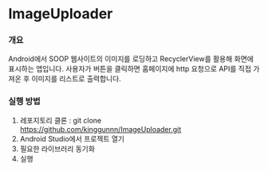 # ImageUploader

### 개요
Android에서 SOOP 웹사이트의 이미지를 로딩하고 RecyclerView를 활용해 화면에 표시하는 앱입니다. 사용자가 버튼을 클릭하면 홈페이지에 http 요청으로 API를 직접 가져온 후 이미지를 리스트로 출력합니다.

### 실행 방법
1. 레포지토리 클론 : git clone https://github.com/kinggunnn/ImageUploader.git
2. Android Studio에서 프로젝트 열기
3. 필요한 라이브러리 동기화
4. 실행
